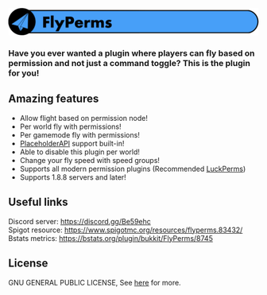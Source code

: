 ![FlyPerms](resource/FlyPerms.png)

### Have you ever wanted a plugin where players can fly based on permission and not just a command toggle? This is the plugin for you!

## Amazing features
* Allow flight based on permission node!
* Per world fly with permissions!
* Per gamemode fly with permissions!
* [PlaceholderAPI](https://www.spigotmc.org/resources/placeholderapi.6245/) support built-in!
* Able to disable this plugin per world!
* Change your fly speed with speed groups!
* Supports all modern permission plugins (Recommended [LuckPerms](https://luckperms.net/download))
* Supports 1.8.8 servers and later!

## Useful links
Discord server: https://discord.gg/Be59ehc </br>
Spigot resource: https://www.spigotmc.org/resources/flyperms.83432/ </br>
Bstats metrics: https://bstats.org/plugin/bukkit/FlyPerms/8745 </br>

## License
GNU GENERAL PUBLIC LICENSE, See [here](LICENSE) for more.
